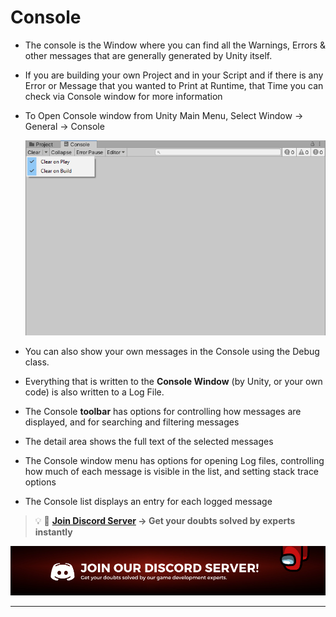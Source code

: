#  Console

- The console is the Window where you can find all the Warnings, Errors & other messages that are generally generated by Unity itself.
- If you are building your own Project and in your Script and if there is any Error or Message that you wanted to Print at Runtime, that Time you can check via Console window for more information
- To Open Console window from Unity Main Menu, Select Window → General → Console
    
    ![Console](./Images/Console.png)
    
- You can also show your own messages in the Console using the Debug class.
- Everything that is written to the **Console Window** (by Unity, or your own code) is also written to a Log File.
- The Console **toolbar** has options for controlling how messages are displayed, and for searching and filtering messages
- The detail area shows the full text of the selected messages
- The Console window menu has options for opening Log files, controlling how much of each message is visible in the list, and setting stack trace options
- The Console list displays an entry for each logged message

<aside>

> 💡 🚀 **[Join Discord Server](https://discord.gg/J5zDscnzms) → Get your doubts solved by experts instantly**

</aside>

![discord](./Images/discord.png)

---
